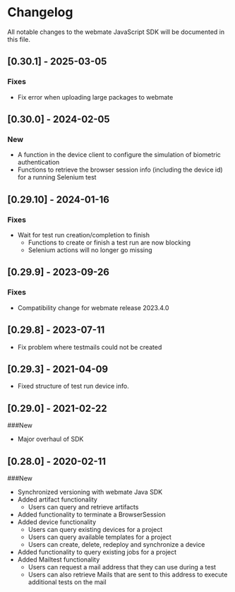 # Changelog

All notable changes to the webmate JavaScript SDK will be documented in this file.

## [0.30.1] - 2025-03-05
### Fixes
- Fix error when uploading large packages to webmate

## [0.30.0] - 2024-02-05
### New
- A function in the device client to configure the simulation of biometric authentication
- Functions to retrieve the browser session info (including the device id) for a running Selenium test

## [0.29.10] - 2024-01-16
### Fixes
- Wait for test run creation/completion to finish
  - Functions to create or finish a test run are now blocking
  - Selenium actions will no longer go missing

## [0.29.9] - 2023-09-26
### Fixes
- Compatibility change for webmate release 2023.4.0

## [0.29.8] - 2023-07-11
- Fix problem where testmails could not be created

## [0.29.3] - 2021-04-09
- Fixed structure of test run device info.

## [0.29.0] - 2021-02-22

###New
- Major overhaul of SDK

## [0.28.0] - 2020-02-11

###New
- Synchronized versioning with webmate Java SDK
- Added artifact functionality
    -  Users can query and retrieve artifacts
- Added functionality to terminate a BrowserSession
- Added device functionality
    - Users can query existing devices for a project
    - Users can query available templates for a project
    - Users can create, delete, redeploy and synchronize a device
- Added functionality to query existing jobs for a project
- Added Mailtest functionality
    - Users can request a mail address that they can use during a test
    - Users can also retrieve Mails that are sent to this address to execute additional tests on the mail

